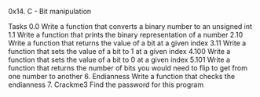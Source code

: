 0x14. C - Bit manipulation

Tasks
0.0   Write a function that converts a binary number to an unsigned int
1.1   Write a function that prints the binary representation of a number
2.10  Write a function that returns the value of a bit at a given index
3.11  Write a function that sets the value of a bit to 1 at a given index
4.100 Write a function that sets the value of a bit to 0 at a given index
5.101 Write a function that returns the number of bits you would need to flip to get from one number to another
6. Endianness Write a function that checks the endianness
7. Crackme3 Find the password for this program
